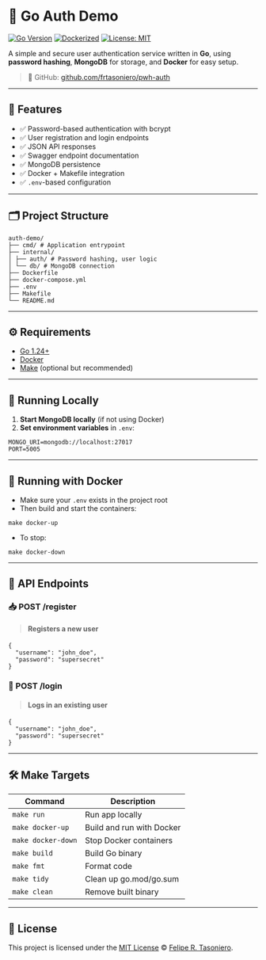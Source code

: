 # 🔐 Go Auth Demo

[![Go Version](https://img.shields.io/badge/go-1.24+-brightgreen)](https://golang.org/dl/)
[![Dockerized](https://img.shields.io/badge/docker-ready-blue)](https://www.docker.com/)
[![License: MIT](https://img.shields.io/badge/license-MIT-yellow.svg)](LICENSE)

A simple and secure user authentication service written in **Go**, using **password hashing**, **MongoDB** for storage, and **Docker** for easy setup.

> 🔗 GitHub: [github.com/frtasoniero/pwh-auth](https://github.com/frtasoniero/pwh-auth)


---

## 🚀 Features

- ✅ Password-based authentication with bcrypt
- ✅ User registration and login endpoints
- ✅ JSON API responses
- ✅ Swagger endpoint documentation
- ✅ MongoDB persistence
- ✅ Docker + Makefile integration
- ✅ `.env`-based configuration

---

## 🗂 Project Structure

```
auth-demo/
├── cmd/ # Application entrypoint
├── internal/
│ ├── auth/ # Password hashing, user logic
│ └── db/ # MongoDB connection
├── Dockerfile
├── docker-compose.yml
├── .env
├── Makefile
└── README.md
```

---

## ⚙️ Requirements

- [Go 1.24+](https://golang.org/dl/)
- [Docker](https://www.docker.com/)
- [Make](https://www.gnu.org/software/make/) (optional but recommended)

---

## 🧪 Running Locally

1. **Start MongoDB locally** (if not using Docker)
2. **Set environment variables** in `.env`:

```env
MONGO_URI=mongodb://localhost:27017
PORT=5005
```

---

## 🐳 Running with Docker

- Make sure your ```.env``` exists in the project root
- Then build and start the containers:

```
make docker-up
```

- To stop:

```
make docker-down
```

---

## 🧪 API Endpoints

### 📥 POST /register

> #### Registers a new user

```
{
  "username": "john_doe",
  "password": "supersecret"
}
```

### 🔐 POST /login

> #### Logs in an existing user

```
{
  "username": "john_doe",
  "password": "supersecret"
}
```

---

## 🛠 Make Targets

| Command            | Description               |
| ------------------ | ------------------------- |
| `make run`         | Run app locally           |
| `make docker-up`   | Build and run with Docker |
| `make docker-down` | Stop Docker containers    |
| `make build`       | Build Go binary           |
| `make fmt`         | Format code               |
| `make tidy`        | Clean up go.mod/go.sum    |
| `make clean`       | Remove built binary       |

--- 

## 📝 License

This project is licensed under the [MIT License](LICENSE) © [Felipe R. Tasoniero](https://github.com/frtasoniero).